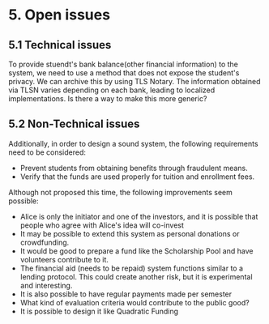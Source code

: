 # 5. Open issues

## 5.1 Technical issues

To provide stuendt's bank balance(other financial information) to the system, we need to use a method that does not expose the student's privacy. We can archive this by using TLS Notary. The information obtained via TLSN varies depending on each bank, leading to localized implementations. Is there a way to make this more generic?


## 5.2 Non-Technical issues

Additionally, in order to design a sound system, the following requirements need to be considered:

- Prevent students from obtaining benefits through fraudulent means.
- Verify that the funds are used properly for tuition and enrollment fees.

Although not proposed this time, the following improvements seem possible:

- Alice is only the initiator and one of the investors, and it is possible that people who agree with Alice's idea will co-invest
- It may be possible to extend this system as personal donations or crowdfunding.
- It would be good to prepare a fund like the Scholarship Pool and have volunteers contribute to it.
- The financial aid (needs to be repaid) system functions similar to a lending protocol. This could create another risk, but it is experimental and interesting.
- It is also possible to have regular payments made per semester
- What kind of evaluation criteria would contribute to the public good?
- It is possible to design it like Quadratic Funding
